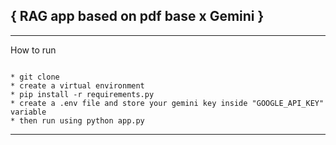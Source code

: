 ## { RAG app based on pdf base x Gemini }
-------------------
How to run
```

* git clone
* create a virtual environment
* pip install -r requirements.py
* create a .env file and store your gemini key inside "GOOGLE_API_KEY" variable
* then run using python app.py

```


-------------------
